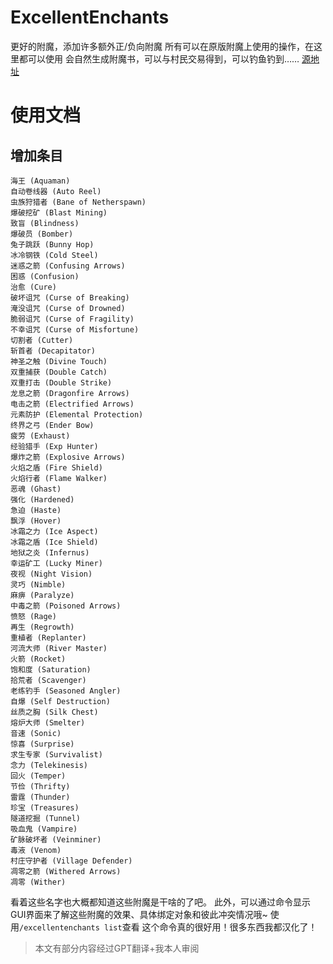 # ExcellentEnchants
更好的附魔，添加许多额外正/负向附魔
所有可以在原版附魔上使用的操作，在这里都可以使用
会自然生成附魔书，可以与村民交易得到，可以钓鱼钓到……
[源地址](https://www.spigotmc.org/resources/excellentenchants-vanilla-like-enchantments.61693/)

# 使用文档

## 增加条目
```text
海王 (Aquaman)
自动卷线器 (Auto Reel)
虫族狩猎者 (Bane of Netherspawn)
爆破挖矿 (Blast Mining)
致盲 (Blindness)
爆破员 (Bomber)
兔子跳跃 (Bunny Hop)
冰冷钢铁 (Cold Steel)
迷惑之箭 (Confusing Arrows)
困惑 (Confusion)
治愈 (Cure)
破坏诅咒 (Curse of Breaking)
淹没诅咒 (Curse of Drowned)
脆弱诅咒 (Curse of Fragility)
不幸诅咒 (Curse of Misfortune)
切割者 (Cutter)
斩首者 (Decapitator)
神圣之触 (Divine Touch)
双重捕获 (Double Catch)
双重打击 (Double Strike)
龙息之箭 (Dragonfire Arrows)
电击之箭 (Electrified Arrows)
元素防护 (Elemental Protection)
终界之弓 (Ender Bow)
疲劳 (Exhaust)
经验猎手 (Exp Hunter)
爆炸之箭 (Explosive Arrows)
火焰之盾 (Fire Shield)
火焰行者 (Flame Walker)
恶魂 (Ghast)
强化 (Hardened)
急迫 (Haste)
飘浮 (Hover)
冰霜之力 (Ice Aspect)
冰霜之盾 (Ice Shield)
地狱之炎 (Infernus)
幸运矿工 (Lucky Miner)
夜视 (Night Vision)
灵巧 (Nimble)
麻痹 (Paralyze)
中毒之箭 (Poisoned Arrows)
愤怒 (Rage)
再生 (Regrowth)
重植者 (Replanter)
河流大师 (River Master)
火箭 (Rocket)
饱和度 (Saturation)
拾荒者 (Scavenger)
老练钓手 (Seasoned Angler)
自爆 (Self Destruction)
丝质之胸 (Silk Chest)
熔炉大师 (Smelter)
音速 (Sonic)
惊喜 (Surprise)
求生专家 (Survivalist)
念力 (Telekinesis)
回火 (Temper)
节俭 (Thrifty)
雷霆 (Thunder)
珍宝 (Treasures)
隧道挖掘 (Tunnel)
吸血鬼 (Vampire)
矿脉破坏者 (Veinminer)
毒液 (Venom)
村庄守护者 (Village Defender)
凋零之箭 (Withered Arrows)
凋零 (Wither)
```
看着这些名字也大概都知道这些附魔是干啥的了吧。
此外，可以通过命令显示GUI界面来了解这些附魔的效果、具体绑定对象和彼此冲突情况哦~
使用`/excellentenchants list`查看
这个命令真的很好用！很多东西我都汉化了！

> 本文有部分内容经过GPT翻译+我本人审阅